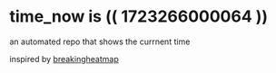 # time_now is (( 1723266000064 ))

an automated repo that shows the currnent time

inspired by [breakingheatmap](https://github.com/breakingheatmap/breakingheatmap)